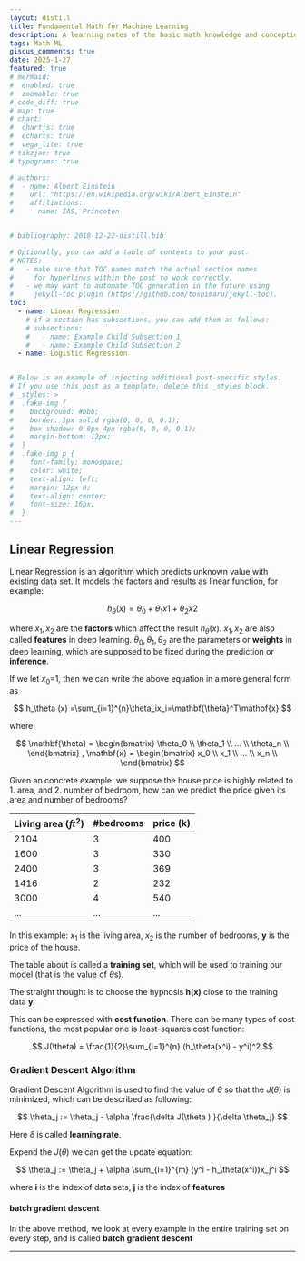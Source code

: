 ```yaml
---
layout: distill
title: Fundamental Math for Machine Learning
description: A learning notes of the basic math knowledge and conceptions for machine learning.
tags: Math ML
giscus_comments: true
date: 2025-1-27
featured: true
# mermaid:
#  enabled: true
#  zoomable: true
# code_diff: true
# map: true
# chart:
#  chartjs: true
#  echarts: true
#  vega_lite: true
# tikzjax: true
# typograms: true

# authors:
#  - name: Albert Einstein
#    url: "https://en.wikipedia.org/wiki/Albert_Einstein"
#    affiliations:
#      name: IAS, Princeton


# bibliography: 2018-12-22-distill.bib

# Optionally, you can add a table of contents to your post.
# NOTES:
#   - make sure that TOC names match the actual section names
#     for hyperlinks within the post to work correctly.
#   - we may want to automate TOC generation in the future using
#     jekyll-toc plugin (https://github.com/toshimaru/jekyll-toc).
toc:
  - name: Linear Regression
    # if a section has subsections, you can add them as follows:
    # subsections:
    #   - name: Example Child Subsection 1
    #   - name: Example Child Subsection 2
  - name: Logistic Regression


# Below is an example of injecting additional post-specific styles.
# If you use this post as a template, delete this _styles block.
# _styles: >
#  .fake-img {
#    background: #bbb;
#    border: 1px solid rgba(0, 0, 0, 0.1);
#    box-shadow: 0 0px 4px rgba(0, 0, 0, 0.1);
#    margin-bottom: 12px;
#  }
#  .fake-img p {
#    font-family: monospace;
#    color: white;
#    text-align: left;
#    margin: 12px 0;
#    text-align: center;
#    font-size: 16px;
#  }
---
```


## Linear Regression

Linear Regression is an algorithm which predicts unknown value with existing data set. It models the factors and results as linear function, for example:

$$  h_\theta (x)=\theta_0 + \theta_1x1 + \theta_2x2 $$

where $x_1,x_2$ are the **factors** which affect the result $h_\theta (x)$. $x_1,x_2$ are also called **features** in deep learning. 
$\theta_0, \theta_1,\theta_2$ are the parameters or **weights** in deep learning, which are supposed to be fixed during the prediction or **inference**. 

If we let $x_0$=1, then we can write the above equation in a more general form as

$$  h_\theta (x) =\sum_{i=1}^{n}\theta_ix_i=\mathbf{\theta}^T\mathbf{x}  $$

where

$$
  \mathbf{\theta} = \begin{bmatrix} \theta_0
                                \\  \theta_1
                                \\  ...
                                \\  \theta_n
                                \\
                     \end{bmatrix}
 ,   \mathbf{x} = \begin{bmatrix}   x_0
                                \\  x_1
                                \\  ...
                                \\  x_n
                                \\
                     \end{bmatrix}
$$

Given an concrete example: we suppose the house price is highly related to 1. area, and 2. number of bedroom, how can we predict the price given its area and number of bedrooms?

| Living area ($ft^2$)  |  #bedrooms  | price (k) |
| ------------------  |  ---------- | --------  |
| 2104                |  3          | 400       |
| 1600                |  3          | 330       |
| 2400                |  3          | 369       |
| 1416                |  2          | 232       |
| 3000                |  4          | 540       |
| ...                 |  ...        | ...       |

In this example:
$x_1$ is the living area, $x_2$ is the number of bedrooms, **y** is the price of the house.

The table about is called a **training set**, which will be used to training our model (that is the value of $\theta$s).

The straight thought is to choose the hypnosis **h(x)** close to the training data **y**.

This can be expressed with **cost function**. There can be many types of cost functions, the most popular one is least-squares cost function:

$$ J(\theta) = \frac{1}{2}\sum_{i=1}^{n} (h_\theta(x^i) - y^i)^2 $$

### Gradient Descent Algorithm

Gradient Descent Algorithm is used to find the value of $\theta$ so that the $J(\theta)$ is minimized, which can be described as following:

$$ \theta_j := \theta_j - \alpha \frac{\delta J(\theta ) }{\delta \theta_j} $$

Here $\delta$ is called **learning rate**.

Expend the $J(\theta)$ we can get the update equation:

$$ \theta_j := \theta_j + \alpha \sum_{i=1}^{m} (y^i - h_\theta(x^i))x_j^i $$  

where **i** is the index of data sets, **j** is the index of **features** 

#### batch gradient descent
In the above method, we look at every example in the entire training set on every step, and is called **batch gradient descent**

---


